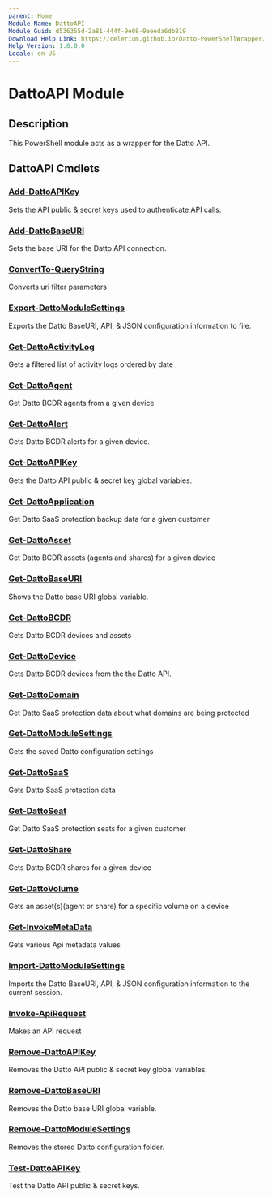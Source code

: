 ```yaml
---
parent: Home 
Module Name: DattoAPI
Module Guid: d536355d-2a81-444f-9e08-9eeeda6db819
Download Help Link: https://celerium.github.io/Datto-PowerShellWrapper/docs/cab
Help Version: 1.0.0.0
Locale: en-US
---
```


# DattoAPI Module
## Description
This PowerShell module acts as a wrapper for the Datto API.

## DattoAPI Cmdlets
### [Add-DattoAPIKey](site/Internal/Add-DattoAPIKey.md)
Sets the API public & secret keys used to authenticate API calls.

### [Add-DattoBaseURI](site/Internal/Add-DattoBaseURI.md)
Sets the base URI for the Datto API connection.

### [ConvertTo-QueryString](site/Internal/ConvertTo-QueryString.md)
Converts uri filter parameters

### [Export-DattoModuleSettings](site/Internal/Export-DattoModuleSettings.md)
Exports the Datto BaseURI, API, & JSON configuration information to file.

### [Get-DattoActivityLog](site/Reporting/Get-DattoActivityLog.md)
Gets a filtered list of activity logs ordered by date

### [Get-DattoAgent](site/BCDR/Get-DattoAgent.md)
Get Datto BCDR agents from a given device

### [Get-DattoAlert](site/BCDR/Get-DattoAlert.md)
Gets Datto BCDR alerts for a given device.

### [Get-DattoAPIKey](site/Internal/Get-DattoAPIKey.md)
Gets the Datto API public & secret key global variables.

### [Get-DattoApplication](site/SaaS/Get-DattoApplication.md)
Get Datto SaaS protection backup data for a given customer

### [Get-DattoAsset](site/BCDR/Get-DattoAsset.md)
Get Datto BCDR assets (agents and shares) for a given device

### [Get-DattoBaseURI](site/Internal/Get-DattoBaseURI.md)
Shows the Datto base URI global variable.

### [Get-DattoBCDR](site/BCDR/Get-DattoBCDR.md)
Gets Datto BCDR devices and assets

### [Get-DattoDevice](site/BCDR/Get-DattoDevice.md)
Gets Datto BCDR devices from the the Datto API.

### [Get-DattoDomain](site/SaaS/Get-DattoDomain.md)
Get Datto SaaS protection data about what domains are being protected

### [Get-DattoModuleSettings](site/Internal/Get-DattoModuleSettings.md)
Gets the saved Datto configuration settings

### [Get-DattoSaaS](site/SaaS/Get-DattoSaaS.md)
Gets Datto SaaS protection data

### [Get-DattoSeat](site/SaaS/Get-DattoSeat.md)
Get Datto SaaS protection seats for a given customer

### [Get-DattoShare](site/BCDR/Get-DattoShare.md)
Gets Datto BCDR shares for a given device

### [Get-DattoVolume](site/BCDR/Get-DattoVolume.md)
Gets an asset(s)(agent or share) for a specific volume on a device

### [Get-InvokeMetaData](site/Internal/Get-InvokeMetaData.md)
Gets various Api metadata values

### [Import-DattoModuleSettings](site/Internal/Import-DattoModuleSettings.md)
Imports the Datto BaseURI, API, & JSON configuration information to the current session.

### [Invoke-ApiRequest](site/Internal/Invoke-ApiRequest.md)
Makes an API request

### [Remove-DattoAPIKey](site/Internal/Remove-DattoAPIKey.md)
Removes the Datto API public & secret key global variables.

### [Remove-DattoBaseURI](site/Internal/Remove-DattoBaseURI.md)
Removes the Datto base URI global variable.

### [Remove-DattoModuleSettings](site/Internal/Remove-DattoModuleSettings.md)
Removes the stored Datto configuration folder.

### [Test-DattoAPIKey](site/Internal/Test-DattoAPIKey.md)
Test the Datto API public & secret keys.


